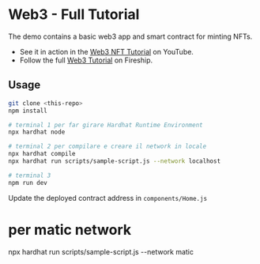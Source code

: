 # Web3 - Full Tutorial

The demo contains a basic web3 app and smart contract for minting NFTs.

- See it in action in the [Web3 NFT Tutorial](https://youtu.be/meTpMP0J5E8) on YouTube.
- Follow the full [Web3 Tutorial](https://fireship.io/lessons/web3-solidity-hardhat-react-tutorial) on Fireship.

## Usage

```bash
git clone <this-repo>
npm install

# terminal 1 per far girare Hardhat Runtime Environment
npx hardhat node

# terminal 2 per compilare e creare il network in locale
npx hardhat compile
npx hardhat run scripts/sample-script.js --network localhost

# terminal 3 
npm run dev
```

Update the deployed contract address in `components/Home.js` 


# per matic network
npx hardhat run scripts/sample-script.js --network matic